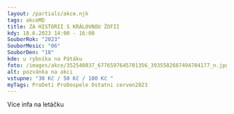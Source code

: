 ```yaml
---
layout: /partials/akce.njk
tags: akceMD
title: ZA HISTORII S KRÁLOVNOU ŽOFII
kdy: 18.6.2023 14:00 - 16:00
SouborRok: "2023"
SouborMesic: "06"
SouborDen: "18"
kde: u rybníka na Pátáku
foto: /images/akce/352540837_6776597645701356_3935582687494704177_n.jpg
alt: pozvánka na akci
vstupne: "30 Kč / 50 Kč / 100 Kč "
myTags: ProDeti ProDospele Ostatni cerven2023
---
```

V﻿íce infa na letáčku